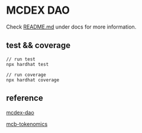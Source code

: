 # MCDEX DAO

Check [README.md](./docs/README.md) under docs for more information.

## test && coverage

```shell
// run test
npx hardhat test

// run coverage
npx hardhat coverage
```


## reference

[mcdex-dao](https://v3.mcdex.io/references/#/en-US/mcdex-dao)

[mcb-tokenomics](https://v3.mcdex.io/references/#/en-US/mcb-tokenomics)
